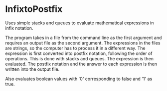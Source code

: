 # InfixtoPostfix
Uses simple stacks and queues to evaluate mathematical expressions in infix notation.

The program takes in a file from the command line as the first argument and requires an output file as the second argument. The expressions in the files are strings, so the computer has to process it in a different way. The expression is first converted into postfix notation, following the order of operations. This is done with stacks and queues. The expression is then evaluated. The postfix notation and the answer to each expression is then written into the output file.

Also evaluates boolean values with '0' corresponding to false and '1' as true.
